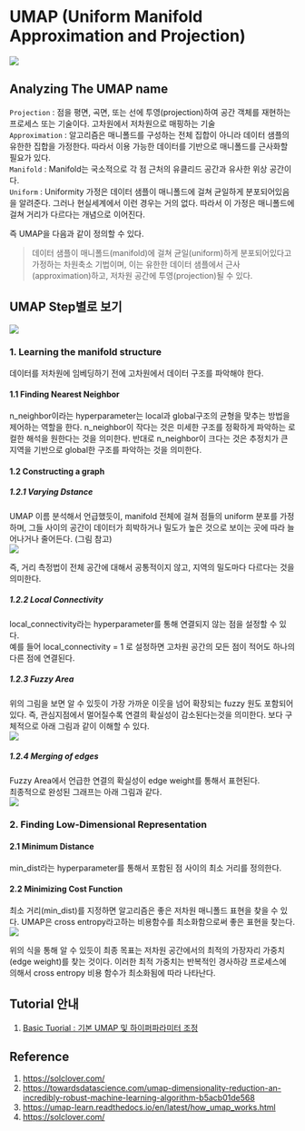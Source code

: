 # UMAP (Uniform Manifold Approximation and Projection)
![](img/2022-10-12-23-39-18.png)
<br/>

## Analyzing The UMAP name
<code>Projection</code> : 점을 평면, 곡면, 또는 선에 투영(projection)하여 공간 객체를 재현하는 프로세스 또는 기술이다. 고차원에서 저차원으로 매핑하는 기술 <br/>
<code>Approximation</code> : 알고리즘은 매니폴드를 구성하는 전체 집합이 아니라 데이터 샘플의 유한한 집합을 가정한다. 따라서 이용 가능한 데이터를 기반으로 매니폴드를 근사화할 필요가 있다. <br/>
<code>Manifold</code> : Manifold는 국소적으로 각 점 근처의 유클리드 공간과 유사한 위상 공간이다.  <br/>
<code>Uniform</code> : Uniformity 가정은 데이터 샘플이 매니폴드에 걸쳐 균일하게 분포되어있음을 알려준다. 그러나 현실세계에서 이런 경우는 거의 없다. 따라서 이 가정은 매니폴드에 걸쳐 거리가 다르다는 개념으로 이어진다. <br/>

즉 UMAP을 다음과 같이 정의할 수 있다. <br/>
> 데이터 샘플이 매니폴드(manifold)에 걸쳐 균일(uniform)하게 분포되어있다고 가정하는 차원축소 기법이며, 이는 유한한 데이터 샘플에서 근사(approximation)하고, 저차원 공간에 투영(projection)될 수 있다. <br/>

## UMAP Step별로 보기 
![](img/2022-10-13-00-27-13.png)<br/>

### 1. Learning the manifold structure
데이터를 저차원에 임베딩하기 전에 고차원에서 데이터 구조를 파악해야 한다. 

#### 1.1 Finding Nearest Neighbor 
n_neighbor이라는 hyperparameter는 local과 global구조의 균형을 맞추는 방법을 제어하는 역할을 한다. n_neighbor이 작다는 것은 미세한 구조를 정확하게 파악하는 로컬한 해석을 원한다는 것을 의미한다. 반대로 n_neighbor이 크다는 것은 추정치가 큰 지역을 기반으로 global한 구조를 파악하는 것을 의미한다. 

#### 1.2 Constructing a graph 
##### 1.2.1 Varying Dstance 
UMAP 이름 분석해서 언급했듯이, manifold 전체에 걸쳐 점들의 uniform 분포를 가정하며, 그들 사이의 공간이 데이터가 희박하거나 밀도가 높은 것으로 보이는 곳에 따라 늘어나거나 줄어든다. (그림 참고) <br/>
![](img/2022-10-13-01-56-54.png)<br/> 

즉, 거리 측정법이 전체 공간에 대해서 공통적이지 않고, 지역의 밀도마다 다르다는 것을 의미한다.

##### 1.2.2 Local Connectivity 
local_connectivity라는 hyperparameter를 통해 연결되지 않는 점을 설정할 수 있다. <br/>
예를 들어 local_connectivity = 1 로 설정하면 고차원 공간의 모든 점이 적어도 하나의 다른 점에 연결된다. 

##### 1.2.3 Fuzzy Area 
위의 그림을 보면 알 수 있듯이 가장 가까운 이웃을 넘어 확장되는 fuzzy 원도 포함되어있다. 즉, 관심지점에서 멀어질수록 연결의 확실성이 감소된다는것을 의미한다. 보다 구체적으로 아래 그림과 같이 이해할 수 있다. <br/> 
![](img/2022-10-13-02-14-51.png) 

##### 1.2.4 Merging of edges 
Fuzzy Area에서 언급한 연결의 확실성이 edge weight를 통해서 표현된다.<br/>
최종적으로 완성된 그래프는 아래 그림과 같다.<br/>
![](img/2022-10-13-02-17-10.png)

### 2. Finding Low-Dimensional Representation 
#### 2.1 Minimum Distance 
min_dist라는 hyperparameter를 통해서 포함된 점 사이의 최소 거리를 정의한다. 

#### 2.2 Minimizing Cost Function 
최소 거리(min_dist)를 지정하면 알고리즘은 좋은 저차원 매니폴드 표현을 찾을 수 있다. UMAP은 cross entropy라고하는 비용함수를 최소화함으로써 좋은 표현을 찾는다. <br/>
![](img/2022-10-13-02-24-40.png)
<br/>

위의 식을 통해 알 수 있듯이 최종 목표는 저차원 공간에서의 최적의 가장자리 가중치(edge weight)를 찾는 것이다. 이러한 최적 가중치는 반복적인 경사하강 프로세스에 의해서 cross entropy 비용 함수가 최소화됨에 따라 나타난다.


## Tutorial 안내 
1. [Basic Tuorial : 기본 UMAP 및 하이퍼파라미터 조정](https://github.com/Moonmoonji/Business_Analytics-2022-/blob/main/Dimensionality_Reduction/UMAP/UMAP_Basic_Tutorial.ipynb) 

## Reference 
1. https://solclover.com/
2. https://towardsdatascience.com/umap-dimensionality-reduction-an-incredibly-robust-machine-learning-algorithm-b5acb01de568
3. https://umap-learn.readthedocs.io/en/latest/how_umap_works.html 
4. https://solclover.com/ 

